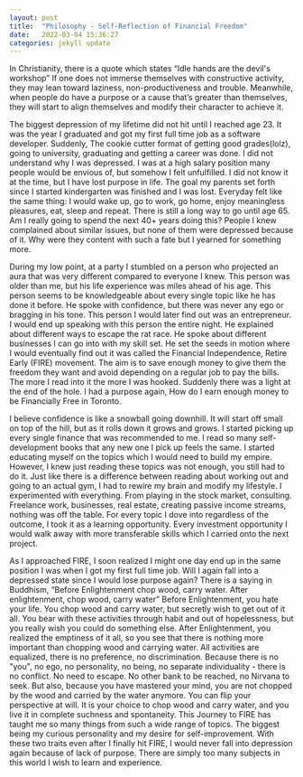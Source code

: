```yaml
---
layout: post
title:  "Philosophy - Self-Reflection of Financial Freedom"
date:   2022-03-04 15:36:27
categories: jekyll update
---
```


In Christianity, there is a quote which states “Idle hands are the devil's workshop” If one does not immerse themselves with constructive activity, they may lean toward laziness, non-productiveness and trouble. Meanwhile, when people do have a purpose or a cause that’s greater than themselves, they will start to align themselves and modify their character to achieve it. 

The biggest depression of my lifetime did not hit until I reached age 23. It was the year I graduated and got my first full time job as a software developer. Suddenly, The cookie cutter format of getting good grades(lolz), going to university, graduating and getting a career was done. I did not understand why I was depressed. I was at a high salary position many people would be envious of, but somehow I felt unfulfilled. I did not know it at the time, but I have lost purpose in life. The goal my parents set forth since I started kindergarten was finished and I was lost. Everyday felt like the same thing: I would wake up, go to work, go home, enjoy meaningless pleasures, eat, sleep and repeat. There is still a long way to go until age 65. Am I really going to spend the next 40+ years doing this? People I knew complained about similar issues, but none of them were depressed because of it. Why were they content with such a fate but I yearned for something more.

During my low point, at a party I stumbled on a person who projected an aura that was very different compared to everyone I knew. This person was older than me, but his life experience was miles ahead of his age. This person seems to be knowledgeable about every single topic like he has done it before. He spoke with confidence, but there was never any ego or bragging in his tone. This person I would later find out was an entrepreneur. I would end up speaking with this person the entire night. He explained about different ways to escape the rat race. He spoke about different businesses I can go into with my skill set. He set the seeds in motion where I would eventually find out it was called the  Financial Independence, Retire Early (FIRE) movement. The aim is to save enough money to give them the freedom they want and avoid depending on a regular job to pay the bills. The more I read into it the more I was hooked. Suddenly there was a light at the end of the hole. I had a purpose again, How do I earn enough money to be Financially Free in Toronto.

I believe confidence is like a snowball going downhill. It will start off small on top of the hill, but as it rolls down it grows and grows. I started picking up every single finance that was recommended to me. I read so many self-development books that any new one I pick up feels the same. I started educating myself on the topics which I would need to build my empire. However, I knew just reading these topics was not enough, you still had to do it. Just like there is a difference between reading about working out and going to an actual gym, I had to rewire my brain and modify my lifestyle. I experimented with everything. From playing in the stock market, consulting. Freelance work, businesses, real estate, creating passive income streams, nothing was off the table. For every topic I dove into regardless of the outcome, I took it as a learning opportunity. Every investment opportunity I would walk away with more transferable skills which I carried onto the next project.  

As I approached FIRE, I soon realized I might one day end up in the same position I was when I got my first full time job. Will I again fall into a depressed state since I would lose purpose again? There is a saying in Buddhism, “Before Enlightenment chop wood, carry water. After enlightenment, chop wood, carry water”  Before Enlightenment, you hate your life. You chop wood and carry water, but secretly wish to get out of it all. You bear with these activities through habit and out of hopelessness, but you really wish you could do something else. After Enlightenment, you realized the emptiness of it all, so you see that there is nothing more important than chopping wood and carrying water. All activities are equalized, there is no preference, no discrimination. Because there is no "you", no ego, no personality, no being, no separate individuality - there is no conflict. No need to escape. No other bank to be reached, no Nirvana to seek. But also, because you have mastered your mind, you are not chopped by the wood and carried by the water anymore. You can flip your perspective at will. It is your choice to chop wood and carry water, and you live it in complete suchness and spontaneity. This Journey to FIRE has taught me so many things from such a wide range of topics. The biggest being my curious personality and my desire for self-improvement. With these two traits even after I finally hit FIRE, I would never fall into depression again because of lack of purpose. There are simply too many subjects in this world I wish to learn and experience.